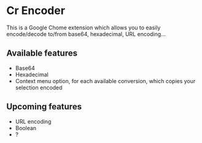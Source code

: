 # Cr Encoder

This is a Google Chome extension which allows you to easily encode/decode to/from base64, hexadecimal, URL encoding...

## Available features

* Base64
* Hexadecimal
* Context menu option, for each available conversion, which copies your selection encoded

## Upcoming features

* URL encoding
* Boolean
* ?
